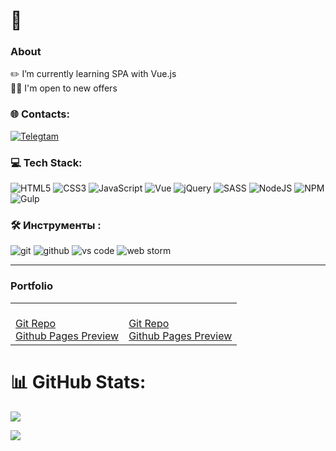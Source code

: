 # 👋

### About

✏️ I’m currently learning SPA with Vue.js<br>🤝🏻 I'm open to new offers

### 🌐 Contacts:

[![Telegtam](https://img.shields.io/badge/Telegram-blue?logo=telegram&logoColor=white&style=for-the-badge)](https://t.me/kraft_02)<br>

### 💻 Tech Stack:

![HTML5](https://img.shields.io/badge/html5-%23E34F26.svg?style=for-the-badge&logo=html5&logoColor=white) ![CSS3](https://img.shields.io/badge/css3-%231572B6.svg?style=for-the-badge&logo=css3&logoColor=white) ![JavaScript](https://img.shields.io/badge/javascript-%23323330.svg?style=for-the-badge&logo=javascript&logoColor=%23F7DF1E) ![Vue](https://img.shields.io/badge/VUE-323330?style=for-the-badge&logo=vuedotjs&logoColor=4FC08D) ![jQuery](https://img.shields.io/badge/jquery-%230769AD.svg?style=for-the-badge&logo=jquery&logoColor=white) ![SASS](https://img.shields.io/badge/SASS-hotpink.svg?style=for-the-badge&logo=SASS&logoColor=white) ![NodeJS](https://img.shields.io/badge/node.js-6DA55F?style=for-the-badge&logo=node.js&logoColor=white) ![NPM](https://img.shields.io/badge/NPM-%23000000.svg?style=for-the-badge&logo=npm&logoColor=white) ![Gulp](https://img.shields.io/badge/GULP-%23CF4647.svg?style=for-the-badge&logo=gulp&logoColor=white)

### 🛠 Инструменты :

<img alt="git" src="https://img.shields.io/badge/git-F05033.svg?&style=for-the-badge&logo=git&logoColor=fff" />&nbsp;<img alt="github" src="https://img.shields.io/badge/github-000.svg?&style=for-the-badge&logo=github&logoColor=fff" />&nbsp;<img alt="vs code" src="https://img.shields.io/badge/vs code-007ACC.svg?&style=for-the-badge&logo=visual-studio-code&logoColor=fff" />&nbsp;<img alt="web storm" src="https://img.shields.io/badge/web storm-58D2A4.svg?&style=for-the-badge&logo=WebStorm&logoColor=fff" />

---

### Portfolio

<table>
    <tr>
        <td>
            <a href="https://github.com/dimakraft91/afflex" title="Open git repo">
            </a> <br /> <a href="https://github.com/dimakraft91/afflex/tree/main" title="Open git repo">Git Repo</a> <br /> <a href="https://dimakraft91.github.io/afflex/" title="Open Github Pages preiew">Github Pages Preview</a>
        </td>
        <td>
            <a href="https://github.com/dimakraft91/keto" title="Open git repo">
               <br />   <a href="https://dimakraft91.github.io/keto/app/" title="Open git repo">Git Repo</a> <br /> <a href="https://dimakraft91.github.io/keto/app/" title="KETO">Github Pages Preview</a>
            </a>
        </td>
    </tr>
</table>

# 📊 GitHub Stats:

![](https://github-readme-stats.vercel.app/api/top-langs/?username=andmatrosov&theme=dark&hide_border=false&include_all_commits=true&count_private=true&layout=compact)

[![](https://visitcount.itsvg.in/api?id=andmatrosov&icon=0&color=0)](https://visitcount.itsvg.in)
